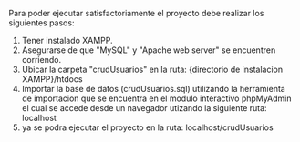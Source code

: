 Para poder ejecutar satisfactoriamente el proyecto debe realizar los siguientes pasos:
1. Tener instalado XAMPP.
2. Asegurarse de que "MySQL" y "Apache web server" se encuentren corriendo.
3. Ubicar la carpeta "crudUsuarios" en la ruta: {directorio de instalacion XAMPP}/htdocs
4. Importar la base de datos (crudUsuarios.sql) utilizando la herramienta de importacion que se encuentra en el modulo interactivo phpMyAdmin el cual se accede desde un navegador utizando la siguiente ruta: localhost
5. ya se podra ejecutar el proyecto en la ruta: localhost/crudUsuarios
